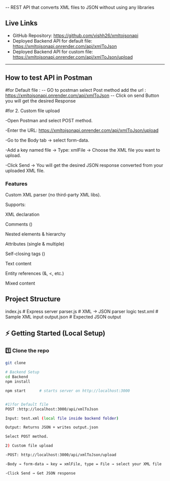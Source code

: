 -- REST API that converts XML files to JSON without using any libraries


##  Live Links
- GitHub Repository:  https://github.com/vishh26/xmltojsonapi
- Deployed Backend API for default file: https://xmltojsonapi.onrender.com/api/xmlToJson
- Deployed Backend API for custom file:  https://xmltojsonapi.onrender.com/api/xmlToJson/upload

---

## How to test API in Postman
 
#for Default file :
-- GO to postman select Post method add the url : https://xmltojsonapi.onrender.com/api/xmlToJson
-- Click on  send Button you will get the desired Response

#for 2. Custom file upload

-Open Postman and select POST method.

-Enter the URL: https://xmltojsonapi.onrender.com/api/xmlToJson/upload

-Go to the Body tab → select form-data.

-Add a key named file → Type: xmlFile → Choose the XML file you want to upload.

-Click Send → You will get the desired JSON response converted from your uploaded XML file.

### Features

Custom XML parser (no third-party XML libs).

Supports:

XML declaration

Comments (<!-- -->)

Nested elements & hierarchy

Attributes (single & multiple)

Self-closing tags (<tag/>)

Text content

Entity references (&amp;, &lt;, etc.)

Mixed content
## Project Structure
index.js # Express server
parser.js # XML → JSON parser logic
test.xml # Sample XML input
output.json # Expected JSON output

## ⚡ Getting Started (Local Setup)
### 1️⃣ Clone the repo
```bash
git clone 

# Backend Setup
cd Backend
npm install

npm start      # starts server on http://localhost:3000


#1)for Default file
POST :http://localhost:3000/api/xmlToJson

Input: test.xml (local file inside backend folder)

Output: Returns JSON + writes output.json

Select POST method.

2) Custom file upload

-POST: http://localhost:3000/api/xmlToJson/upload

-Body → form-data → key = xmlFile, type = File → select your XML file

-Click Send → Get JSON response




